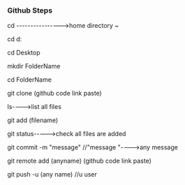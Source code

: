### Github Steps

cd ---------------->home directory ~

cd d: 

cd Desktop

mkdir FolderName

cd FolderName

git clone (github code link paste)

ls---->list all files

git add (filename)

git status----->check all files are added

git commit -m "message" //"message "---->any message 


git remote add (anyname) (github code link paste)

git push -u (any name) //u user

